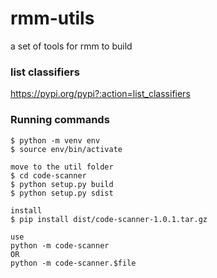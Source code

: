 # rmm-utils
a set of tools for rmm to build

### list classifiers
https://pypi.org/pypi?:action=list_classifiers


### Running commands
```
$ python -m venv env
$ source env/bin/activate

move to the util folder
$ cd code-scanner
$ python setup.py build
$ python setup.py sdist

install
$ pip install dist/code-scanner-1.0.1.tar.gz

use
python -m code-scanner 
OR
python -m code-scanner.$file
```